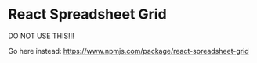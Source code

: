 # React Spreadsheet Grid

DO NOT USE THIS!!!

Go here instead: https://www.npmjs.com/package/react-spreadsheet-grid